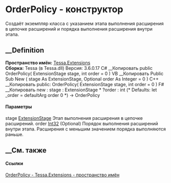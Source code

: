 # OrderPolicy - конструктор
Создаёт экземпляр класса с указанием этапа выполнения расширения в цепочке
расширений и порядка выполнения расширения внутри этапа.
## __Definition
 **Пространство имён:** [Tessa.Extensions](N_Tessa_Extensions.htm)  
 **Сборка:** Tessa (в Tessa.dll) Версия: 3.6.0.17
C# __Копировать
     public OrderPolicy(
    	ExtensionStage stage,
    	int order = 0
    )
VB __Копировать
     Public Sub New ( 
    	stage As ExtensionStage,
    	Optional order As Integer = 0
    )
C++ __Копировать
     public:
    OrderPolicy(
    	ExtensionStage stage, 
    	int order = 0
    )
F# __Копировать
     new : 
            stage : ExtensionStage * 
            ?order : int 
    (* Defaults:
            let _order = defaultArg order 0
    *)
    -> OrderPolicy
#### Параметры
stage [ExtensionStage](T_Tessa_Extensions_ExtensionStage.htm)
    Этап выполнения расширения в цепочке расширений.
order [Int32](https://learn.microsoft.com/dotnet/api/system.int32) (Optional)
     Порядок выполнения расширений внутри этапа. Расширения с меньшим значением порядка выполняются раньше. 
## __См. также
#### Ссылки
[OrderPolicy - ](T_Tessa_Extensions_OrderPolicy.htm)
[Tessa.Extensions - пространство имён](N_Tessa_Extensions.htm)
